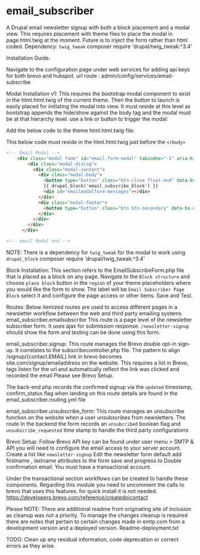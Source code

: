 # email_subscriber
A Drupal email newsletter signup with both a block placement and a modal view. This requires placement with theme files to place the modal in page.html.twig at the moment. Future is to inject the form rather than html coded.
Dependency:
 `twig_tweak`
composer require 'drupal/twig_tweak:^3.4'


Installation Guide:

Navigate to the configuration page under web services for adding api keys for both brevo and hubspot. 
url route : admin/config/services/email-subscribe




Modal Installation v1: 
This requires the bootstrap modal component to exist in the html.html.twig of the current theme. 
Then the button to launch is easily placed for initiating the modal into view. It must reside at this level as bootstrap appends the hide/show against the body tag and the modal must be at that hierarchy level.
use a link or button to trigger the modal:
<a id="email-modal-button" class="secondary-nobutton" data-bs-toggle="modal" data-bs-target="#email-form-modal" alt="Subscribe to our newsletter" title="Subscribe to our newsletter"> <i class="fa-solid fa-newspaper fa-lg"></i></a>

Add the below code to the theme html.html.twig file: 

This below code must reside in the html.html.twig just before the `</body>`

```html
<!-- Email Modal -->
    <div class="modal fade" id="email-form-modal" tabindex="-1" aria-hidden="true">
        <div class="modal-dialog">
          <div class="modal-content">
            <div class="modal-body">
              <button type="button" class="btn-close float-end" data-bs-dismiss="modal" aria-label="Close"></button>
              {{ drupal_block('email_subscribe_block') }}
              <div id="emailmodalform-messages"></div>
            </div>
            <div class="modal-footer">
              <button type="button" class="btn btn-secondary" data-bs-dismiss="modal">Close</button>
            </div>
          </div>
        </div>
      </div>

<!-- email Modal end -->
```

NOTE: There is a dependency for `twig_tweak` for the modal to work using `drupal_block`  composer require 'drupal/twig_tweak:^3.4'


Block  Installation:
This section refers to the EmailSubscribeForm.php file that is placed as a block on any page. 
Navigate to the `Block structure` and choose `place block` button in the `region`  of your theme placeholders where you would like the form to show.  The label will be `Email Subscriber Page Block` select it and configure the page access or other items. Save and Test.


Routes:
Below itemized routes are used to access different pages in a newsletter workflow between the web and third party emailing systems
email_subscriber.emailsubscribe
This route is a page level of the newsletter subscriber form. It uses ajax for submission response. 
`/newsletter-signup` should show the form and testing can be done using this form.


email_subscriber.signup:
This route manages the Brevo double opt-in sign-up. It correlates to the subscribecontroller.php file. The pattern to align  /signup/{contact.EMAIL} link in brevo becomes  site.com/signup/emailaddress on the website.
This requires a list in Brevo,  tags listen for the url and automatically reflect the link was clicked and recorded the email Please see Brevo Setup.

The back-end php records the confirmed signup via the `updated` timestamp, confirm_status flag when landing on this route details are found in the email_subscriber.routing.yml file 

email_subscriber.unsubscribe_form:
This route manages an unsubscribe function on the website when a user unsubscribes from newsletters. The route 
In the backend the form records an `unsubcribed` boolean flag and `unsubscribe_requested` time stamp to handle the third party configurations


Brevo Setup:
Follow Brevo API key can be found under user menu > SMTP & API you will need to configure the email access to your server account.
Create a list like `newsletter-signup`
Edit the newsletter form default add firstname , lastname attributes to the form save and progress to Double confirmation email. You must have a transactional account.

Under the transactional section workflows can be created to handle these components. Regarding this module you need to uncomment the calls to brevo that uses this features. for quick install it is not needed.
https://developers.brevo.com/reference/createdoicontact


Please NOTE: There are additional readme from originating site of inclusion as cleanup was not a priority. 
To manage the changes cleanup is required there are notes that pertain to certain changes made in emtp.com from a development version and a deployed version. Readme-deployment.txt

TODO: Clean up any residual information, code deprecation or correct errors as they arise.